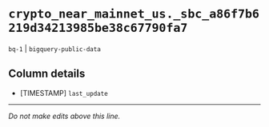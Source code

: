 # `crypto_near_mainnet_us._sbc_a86f7b6219d34213985be38c67790fa7`
`bq-1` | `bigquery-public-data`

## Column details
* [TIMESTAMP] `last_update`

-------------------------------------------------------------------------------
*Do not make edits above this line.*
